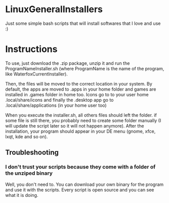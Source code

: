 # LinuxGeneralInstallers
Just some simple bash scripts that will install softwares that I love and use :)


# Instructions
To use, just download the .zip package, unzip it and run the ProgramNameInstaller.sh (where ProgramName is the name of the program, like WaterfoxCurrentInstaller).

Then, the files will be moved to the correct location in your system. By default, the apps are moved to .apps in your home folder and games are installed in .games folder in home too. Icons go to to your user home .local/share/icons and finally the .desktop app go to .local/share/applications (in your home user too)

When you execute the installer.sh, all others files should left the folder. if some file is still there, you probably need to create some folder manually (I will update the script later so it will not happen anymore). After the installation, your program should appear in your DE menu (gnome, xfce, lxqt, kde and so on).


## Troubleshooting 

### I don't trust your scripts because they come with a folder of the unziped binary
Well, you don't need to. You can download your own binary for the program and use it with the scripts. Every script is open source and you can see what it is doing.


